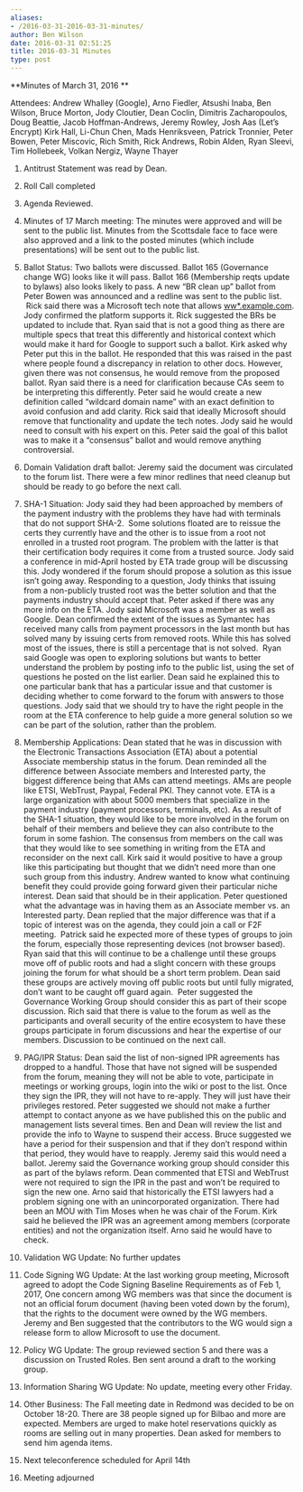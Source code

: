 ```yaml
---
aliases:
- /2016-03-31-2016-03-31-minutes/
author: Ben Wilson
date: 2016-03-31 02:51:25
title: 2016-03-31 Minutes
type: post
---
```


**Minutes of March 31, 2016
**

Attendees: Andrew Whalley (Google), Arno Fiedler, Atsushi Inaba, Ben Wilson, Bruce Morton, Jody Cloutier, Dean Coclin, Dimitris Zacharopoulos, Doug Beattie, Jacob Hoffman-Andrews, Jeremy Rowley, Josh Aas (Let’s Encrypt) Kirk Hall, Li-Chun Chen, Mads Henriksveen, Patrick Tronnier, Peter Bowen, Peter Miscovic, Rich Smith, Rick Andrews, Robin Alden, Ryan Sleevi, Tim Hollebeek, Volkan Nergiz, Wayne Thayer

1. Antitrust Statement was read by Dean.

1. Roll Call completed

1. Agenda Reviewed.

1. Minutes of 17 March meeting: The minutes were approved and will be sent to the public list. Minutes from the Scottsdale face to face were also approved and a link to the posted minutes (which include presentations) will be sent out to the public list.

1. Ballot Status: Two ballots were discussed. Ballot 165 (Governance change WG) looks like it will pass. Ballot 166 (Membership reqts update to bylaws) also looks likely to pass. A new “BR clean up” ballot from Peter Bowen was announced and a redline was sent to the public list.  Rick said there was a Microsoft tech note that allows [ww\*.example.com](http://www.*.example.com). Jody confirmed the platform supports it. Rick suggested the BRs be updated to include that. Ryan said that is not a good thing as there are multiple specs that treat this differently and historical context which would make it hard for Google to support such a ballot. Kirk asked why Peter put this in the ballot. He responded that this was raised in the past where people found a discrepancy in relation to other docs. However, given there was not consensus, he would remove from the proposed ballot. Ryan said there is a need for clarification because CAs seem to be interpreting this differently. Peter said he would create a new definition called “wildcard domain name” with an exact definition to avoid confusion and add clarity. Rick said that ideally Microsoft should remove that functionality and update the tech notes. Jody said he would need to consult with his expert on this. Peter said the goal of this ballot was to make it a “consensus” ballot and would remove anything controversial.

1. Domain Validation draft ballot: Jeremy said the document was circulated to the forum list. There were a few minor redlines that need cleanup but should be ready to go before the next call.

1. SHA-1 Situation: Jody said they had been approached by members of the payment industry with the problems they have had with terminals that do not support SHA-2.  Some solutions floated are to reissue the certs they currently have and the other is to issue from a root not enrolled in a trusted root program. The problem with the latter is that their certification body requires it come from a trusted source. Jody said a conference in mid-April hosted by ETA trade group will be discussing this. Jody wondered if the forum should propose a solution as this issue isn’t going away. Responding to a question, Jody thinks that issuing from a non-publicly trusted root was the better solution and that the payments industry should accept that. Peter asked if there was any more info on the ETA. Jody said Microsoft was a member as well as Google. Dean confirmed the extent of the issues as Symantec has received many calls from payment processors in the last month but has solved many by issuing certs from removed roots. While this has solved most of the issues, there is still a percentage that is not solved.  Ryan said Google was open to exploring solutions but wants to better understand the problem by posting info to the public list, using the set of questions he posted on the list earlier. Dean said he explained this to one particular bank that has a particular issue and that customer is deciding whether to come forward to the forum with answers to those questions. Jody said that we should try to have the right people in the room at the ETA conference to help guide a more general solution so we can be part of the solution, rather than the problem.

1. Membership Applications: Dean stated that he was in discussion with the Electronic Transactions Association (ETA) about a potential Associate membership status in the forum. Dean reminded all the difference between Associate members and Interested party, the biggest difference being that AMs can attend meetings. AMs are people like ETSI, WebTrust, Paypal, Federal PKI. They cannot vote. ETA is a large organization with about 5000 members that specialize in the payment industry (payment processors, terminals, etc). As a result of the SHA-1 situation, they would like to be more involved in the forum on behalf of their members and believe they can also contribute to the forum in some fashion. The consensus from members on the call was that they would like to see something in writing from the ETA and reconsider on the next call. Kirk said it would positive to have a group like this participating but thought that we didn’t need more than one such group from this industry. Andrew wanted to know what continuing benefit they could provide going forward given their particular niche interest. Dean said that should be in their application. Peter questioned what the advantage was in having them as an Associate member vs. an Interested party. Dean replied that the major difference was that if a topic of interest was on the agenda, they could join a call or F2F meeting.  Patrick said he expected more of these types of groups to join the forum, especially those representing devices (not browser based). Ryan said that this will continue to be a challenge until these groups move off of public roots and had a slight concern with these groups joining the forum for what should be a short term problem. Dean said these groups are actively moving off public roots but until fully migrated, don’t want to be caught off guard again.  Peter suggested the Governance Working Group should consider this as part of their scope discussion. Rich said that there is value to the forum as well as the participants and overall security of the entire ecosystem to have these groups participate in forum discussions and hear the expertise of our members. Discussion to be continued on the next call.

1. PAG/IPR Status: Dean said the list of non-signed IPR agreements has dropped to a handful. Those that have not signed will be suspended from the forum, meaning they will not be able to vote, participate in meetings or working groups, login into the wiki or post to the list. Once they sign the IPR, they will not have to re-apply. They will just have their privileges restored. Peter suggested we should not make a further attempt to contact anyone as we have published this on the public and management lists several times. Ben and Dean will review the list and provide the info to Wayne to suspend their access. Bruce suggested we have a period for their suspension and that if they don’t respond within that period, they would have to reapply. Jeremy said this would need a ballot. Jeremy said the Governance working group should consider this as part of the bylaws reform. Dean commented that ETSI and WebTrust were not required to sign the IPR in the past and won’t be required to sign the new one. Arno said that historically the ETSI lawyers had a problem signing one with an unincorporated organization. There had been an MOU with Tim Moses when he was chair of the Forum. Kirk said he believed the IPR was an agreement among members (corporate entities) and not the organization itself. Arno said he would have to check.

1. Validation WG Update: No further updates

1. Code Signing WG Update: At the last working group meeting, Microsoft agreed to adopt the Code Signing Baseline Requirements as of Feb 1, 2017, One concern among WG members was that since the document is not an official forum document (having been voted down by the forum), that the rights to the document were owned by the WG members. Jeremy and Ben suggested that the contributors to the WG would sign a release form to allow Microsoft to use the document.

1. Policy WG Update: The group reviewed section 5 and there was a discussion on Trusted Roles. Ben sent around a draft to the working group.

1. Information Sharing WG Update: No update, meeting every other Friday.

1. Other Business: The Fall meeting date in Redmond was decided to be on October 18-20. There are 38 people signed up for Bilbao and more are expected. Members are urged to make hotel reservations quickly as rooms are selling out in many properties. Dean asked for members to send him agenda items.

1. Next teleconference scheduled for April 14th

1. Meeting adjourned